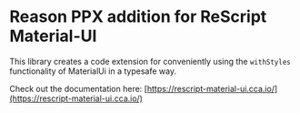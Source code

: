# Reason PPX addition for ReScript Material-UI

This library creates a code extension for conveniently using the `withStyles` functionality of MaterialUi in a typesafe way.

Check out the documentation here: [https://rescript-material-ui.cca.io/](https://rescript-material-ui.cca.io/)
